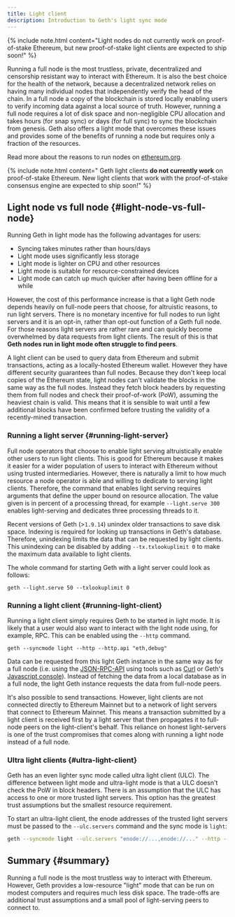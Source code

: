 ```yaml
---
title: Light client
description: Introduction to Geth's light sync mode
---
```


{% include note.html content="Light nodes do not currently work on proof-of-stake Ethereum, but new proof-of-stake light clients are expected to ship soon!" %}

Running a full node is the most trustless, private, decentralized and censorship resistant way to interact with Ethereum. It is also the best choice for the health of the network, because a decentralized network relies on having many individual nodes that independently verify the head of the chain. In a full node a copy of the blockchain is stored locally enabling users to verify incoming data against a local source of truth. However, running a full node requires a lot of disk space and non-negligible CPU allocation and takes hours (for snap sync) or days (for full sync) to sync the blockchain from genesis. Geth also offers a light mode that overcomes these issues and provides some of the benefits of running a node but requires only a fraction of the resources.

Read more about the reasons to run nodes on [ethereum.org](https://ethereum.org/en/run-a-node/).

{% include note.html content=" Geth light clients **do not currently work** on proof-of-stake Ethereum. New light clients that work with the proof-of-stake consensus engine are expected to ship soon!" %}

## Light node vs full node {#light-node-vs-full-node}

Running Geth in light mode has the following advantages for users:

- Syncing takes minutes rather than hours/days
- Light mode uses significantly less storage
- Light mode is lighter on CPU and other resources
- Light mode is suitable for resource-constrained devices
- Light mode can catch up much quicker after having been offline for a while

However, the cost of this performance increase is that a light Geth node depends heavily on full-node peers that choose, for altruistic reasons, to run light servers. There is no monetary incentive for full nodes to run light servers and it is an opt-in, rather than opt-out function of a Geth full node. For those reasons light servers are rather rare and can quickly become overwhelmed by data requests from light clients. The result of this is that **Geth nodes run in light mode often struggle to find peers**.

A light client can be used to query data from Ethereum and submit transactions, acting as a locally-hosted Ethereum wallet. However they have different security guarantees than full nodes. Because they don't keep local copies of the Ethereum state, light nodes can't validate the blocks in the same way as the full nodes. Instead they fetch block headers by requesting them from full nodes and check their proof-of-work (PoW), assuming the heaviest chain is valid. This means that it is sensible to wait until a few additional blocks have been confirmed before trusting the validity of a recently-mined transaction.

### Running a light server {#running-light-server}

Full node operators that choose to enable light serving altruistically enable other users to run light clients. This is good for Ethereum because it makes it easier for a wider population of users to interact with Ethereum without using trusted intermediaries. However, there is naturally a limit to how much resource a node operator is able and willing to dedicate to serving light clients. Therefore, the command that enables light serving requires arguments that define the upper bound on resource allocation. The value given is in percent of a processing thread, for example `--light.serve 300` enables light-serving and dedicates three processing threads to it.

Recent versions of Geth (>`1.9.14`) unindex older transactions to save disk space. Indexing is required for looking up transactions in Geth's database. Therefore, unindexing limits the data that can be requested by light clients. This unindexing can be disabled by adding `--tx.txlookuplimit 0` to make the maximum data available to light clients.

The whole command for starting Geth with a light server could look as follows:

```shell
geth --light.serve 50 --txlookuplimit 0
```

### Running a light client {#running-light-client}

Running a light client simply requires Geth to be started in light mode. It is likely that a user would also want to interact with the light node using, for example, RPC. This can be enabled using the `--http` command.

```shell
geth --syncmode light --http --http.api "eth,debug"
```

Data can be requested from this light Geth instance in the same way as for a full node (i.e. using the [JSON-RPC-API](/docs/rpc/server) using tools such as [Curl](https://curl.se/) or Geth's [Javascript console](/docs/interface/javascript-console)). Instead of fetching the data from a local database as in a full node, the light Geth instance requests the data from full-node peers.

It's also possible to send transactions. However, light clients are not connected directly to Ethereum Mainnet but to a network of light servers that connect to Ethereum Mainnet. This means a transaction submitted by a light client is received first by a light server that then propagates it to full-node peers on the light-client's behalf. This reliance on honest light-servers is one of the trust compromises that comes along with running a light node instead of a full node.

### Ultra light clients {#ultra-light-client}

Geth has an even lighter sync mode called ultra light client (ULC). The difference between light mode and ultra-light mode is that a ULC doesn't check the PoW in block headers. There is an assumption that the ULC has access to one or more trusted light servers. This option has the greatest trust assumptions but the smallest resource requirement.

To start an ultra-light client, the enode addresses of the trusted light servers must be passed to the `--ulc.servers` command and the sync mode is `light`:

```sh
geth --syncmode light --ulc.servers "enode://...,enode://..." --http --http.api "eth,debug"
```

## Summary {#summary}

Running a full node is the most trustless way to interact with Ethereum. However, Geth provides a low-resource "light" mode that can be run on modest computers and requires much less disk space. The trade-offs are additional trust assumptions and a small pool of light-serving peers to connect to.
